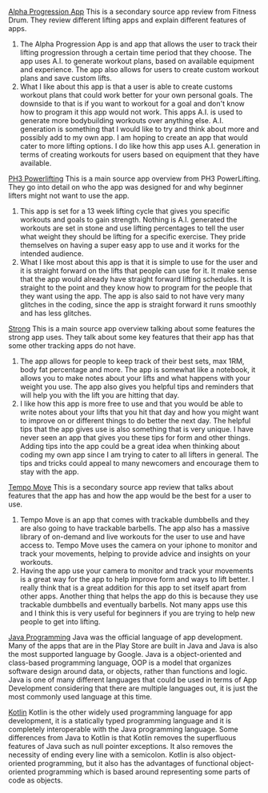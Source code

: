 [Alpha Progression App][1] This is a secondary source app review from Fitness Drum. They review 
different lifting apps and explain different features of apps.
1. The Alpha Progression App is and app that allows the user to track their lifting progression 
through a certain time period that they choose. The app uses A.I. to generate workout plans, 
based on available equipment and experience. The app also allows for users to create custom
workout plans and save custom lifts.
2. What I like about this app is that a user is able to create customs workout plans that could 
work better for your own personal goals. The downside to that is if you want to workout for a 
goal and don't know how to program it this app would not work. This apps A.I. is used to generate
more bodybuilding workouts over anything else. A.I. generation is something that I would like to 
try and think about more and possibly add to my own app. I am hoping to create an app that would
cater to more lifting options. I do like how this app uses A.I. generation in terms of creating 
workouts for users based on equipment that they have available. 

[PH3 Powerlifting][2] This is a main source app overview from PH3 PowerLifting. They go into detail
on who the app was designed for and why beginner lifters might not want to use the app.
1. This app is set for a 13 week lifting cycle that gives you specific workouts and goals to gain
strength. Nothing is A.I. generated the workouts are set in stone and use lifting percentages to 
tell the user what weight they should be lifting for a specific exercise. They pride themselves on 
having a super easy app to use and it works for the intended audience.
2. What I like most about this app is that it is simple to use for the user and it is straight 
forward on the lifts that people can use for it. It make sense that the app would already have
straight forward lifting schedules. It is straight to the point and they know how to program for 
the people that they want using the app. The app is also said to not have very many glitches in the 
coding, since the app is straight forward it runs smoothly and has less glitches.

[Strong][3] This is a main source app overview talking about some features the strong app uses.
They talk about some key features that their app has that some other tracking apps do not have. 
1. The app allows for people to keep track of their best sets, max 1RM, body fat percentage and
more. The app is somewhat like a notebook, it allows you to make notes about your lifts and what 
happens with your weight you use. The app also gives you helpful tips and reminders that will 
help you with the lift you are hitting that day. 
2. I like how this app is more free to use and that you would be able to write notes about your
lifts that you hit that day and how you might want to improve on or different things to do better 
the next day. The helpful tips that the app gives use is also something that is very unique. I have 
never seen an app that gives you these tips for form and other things. Adding tips into the app
could be a great idea when thinking about coding my own app since I am trying to cater to all
lifters in general. The tips and tricks could appeal to many newcomers and encourage them to stay 
with the app.

[Tempo Move][4] This is a secondary source app review that talks about features that the app has 
and how the app would be the best for a user to use. 
1. Tempo Move is an app that comes with trackable dumbbells and they are also going to have
trackable barbells. The app also has a massive library of on-demand and live workouts for the user 
to use and have access to. Tempo Move uses the camera on your iphone to monitor and track your 
movements, helping to provide advice and insights on your workouts.
2. Having the app use your camera to monitor and track your movements is a great way for the app
to help improve form and ways to lift better. I really think that is a great addition for this app
to set itself apart from other apps. Another thing that helps the app do this is because they use 
trackable dumbbells and eventually barbells. Not many apps use this and I think this is very useful 
for beginners if you are trying to help new people to get into lifting.

[Java Programming][5] Java was the official language of app development. Many of the apps
that are in the Play Store are built in Java and Java is also the most supported language by
Google. Java is a object-oriented and class-based programming language, OOP is a model that
organizes software design around data, or objects, rather than functions and logic. Java is one of
many different languages that could be used in terms of App Development considering that there are
multiple languages out, it is just the most commonly used language at this time.

[Kotlin][6] Kotlin is the other widely used programming language for app development, it is a
statically typed programming language and it is completely interoperable with the Java programming
language. Some differences from Java to Kotlin  is that Kotlin removes the superfluous features
of Java such as null pointer exceptions. It also removes the necessity of ending every line
with a semicolon. Kotlin is also object-oriented programming, but it also has the advantages of
functional object-oriented programming which is based around representing some parts of code as
objects.

[1]: https://fitnessdrum.com/alpha-progression-app-review/ 
[2]: https://powerliftingtechnique.com/ph3-powerlifting-program-review/
[3]: https://www.strong.app/#features
[4]: https://fitnessdrum.com/best-weightlifting-apps/#Stronglifts_55_-_Best_for_Compound_Lifts
[5]: https://www.javatpoint.com/java-apps
[6]: https://kotlinlang.org/